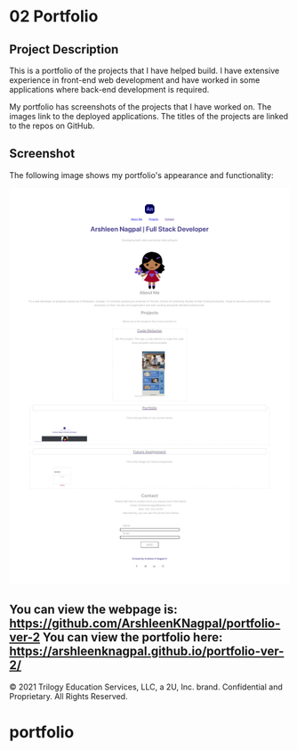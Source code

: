 # 02 Portfolio

## Project Description

This is a portfolio of the projects that I have helped build. I have extensive experience in front-end web development and have worked in some applications where back-end development is required.

My portfolio has screenshots of the projects that I have worked on. 
The images link to the deployed applications. The titles of the projects are linked to the repos on GitHub.

## Screenshot

The following image shows my portfolio's appearance and functionality:

![The webpage includes a navigation bar, an avatar of myself, my previous project and my contact details.](./images/Arshleen-Nagpal-Portfolio.png)


You can view the webpage is: <https://github.com/ArshleenKNagpal/portfolio-ver-2>
You can view the portfolio here: <https://arshleenknagpal.github.io/portfolio-ver-2/>
---
© 2021 Trilogy Education Services, LLC, a 2U, Inc. brand. Confidential and Proprietary. All Rights Reserved.
# portfolio